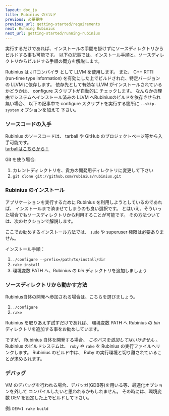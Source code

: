 ```yaml
---
layout: doc_ja
title: Rubinius のビルド
previous: 必要要件
previous_url: getting-started/requirements
next: Running Rubinius
next_url: getting-started/running-rubinius
---
```


実行するだけであれば、インストールの手間を掛けずにソースディレクトリからビルドする事も可能です。
以下の記事では、インストール手順と、ソースディレクトリからビルドする手順の両方を解説します。

Rubinius は JITコンパイラ として LLVM を使用します。 また、 C++ RTTI (run-time type
 information) を有効にした上でビルドされた、特定バージョンの LLVM に依存します。
依存先として有効な LLVM がインストールされているかどうかは、 configure スクリプトが自動的に
チェックします。
なんらかの理由でシステムへインストール済みの LLVM へRubiniusのビルドを依存させられ無い場合、
以下の記事中で configure スクリプトを実行する箇所に `--skip-system` オプションを加えて
下さい。


### ソースコードの入手

Rubinius のソースコードは、 tarball や GitHub のプロジェクトページ等から入手可能です。  
[tarballはこちらから！](https://github.com/rubinius/rubinius/tarball/master)

Git を使う場合:

  1. カレントディレクトリを、貴方の開発用ディレクトリに変更して下さい
  2. `git clone git://github.com/rubinius/rubinius.git`


### Rubinius のインストール

アプリケーションを実行するために Rubinius を利用しようとしているのであれば、
インストールまで済ませてしまうのも良い選択です。
とはいえ、そういった場合でもソースディレクトリから利用することが可能です。
その方法ついては、次のセクションで解説します。

ここでお勧めするインストール方法では、 `sudo` や superuser 権限は必要ありません。

インストール手順：

  1. `./configure --prefix=/path/to/install/dir`
  2. `rake install`
  3. 環境変数 PATH へ、Rubinius の _bin_ ディレクトリを追加しましょう 


### ソースディレクトリから動かす方法

Rubinius自体の開発へ参加される場合は、こちらを選びましょう。

  1. `./configure`
  2. `rake`

Rubinius を取りあえず試すだけであれば、 環境変数 PATH へ Rubinius の _bin_
ディレクトリを追加する事をお勧めしています。

ですが、 Rubinius 自体を開発する場合、 _このパスを追加してはいけません_ 。
Rubinius のビルドシステムは、 `ruby` や `rake` を Rubinius の実行ファイルへリンクします。
Rubinius のビルド中は、 Ruby の実行環境と切り離されていることが求められます。

### デバッグ

VM のデバッグを行われる場合、デバッガ(GDB等)を用いる等、最適化オプションを外して
コンパイルしたいと思われるかもしれません。
その時には、環境変数 DEV を設定した上でビルドして下さい。

例: `DEV=1 rake build`
